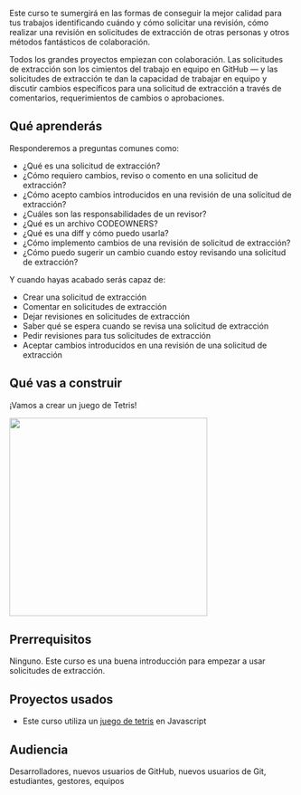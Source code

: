 Este curso te sumergirá en las formas de conseguir la mejor calidad para tus trabajos identificando cuándo y cómo solicitar una revisión, cómo realizar una revisión en solicitudes de extracción de otras personas y otros métodos fantásticos de colaboración.

Todos los grandes proyectos empiezan con colaboración. Las solicitudes de extracción son los cimientos del trabajo en equipo en GitHub — y las solicitudes de extracción te dan la capacidad de trabajar en equipo y discutir cambios específicos para una solicitud de extracción a través de comentarios, requerimientos de cambios o aprobaciones.

## Qué aprenderás

Responderemos a preguntas comunes como:
- ¿Qué es una solicitud de extracción?
- ¿Cómo requiero cambios, reviso o comento en una solicitud de extracción?
- ¿Cómo acepto cambios introducidos en una revisión de una solicitud de extracción?
- ¿Cuáles son las responsabilidades de un revisor?
- ¿Qué es un archivo CODEOWNERS?
- ¿Qué es una diff y cómo puedo usarla?
- ¿Cómo implemento cambios de una revisión de solicitud de extracción?
- ¿Cómo puedo sugerir un cambio cuando estoy revisando una solicitud de extracción?

Y cuando hayas acabado serás capaz de:
- Crear una solicitud de extracción
- Comentar en solicitudes de extracción
- Dejar revisiones en solicitudes de extracción
- Saber qué se espera cuando se revisa una solicitud de extracción
- Pedir revisiones para tus solicitudes de extracción
- Aceptar cambios introducidos en una revisión de una solicitud de extracción


## Qué vas a construir
¡Vamos a crear un juego de Tetris!

<p align="left">
  <img src="https://user-images.githubusercontent.com/57373296/75575281-e332b200-5a2d-11ea-94da-8ce317ab1206.gif" width="350" height="350">
</p>

## Prerrequisitos
Ninguno. Este curso es una buena introducción para empezar a usar solicitudes de extracción.

## Proyectos usados
- Este curso utiliza un [juego de tetris](https://github.com/jakesgordon/javascript-tetris) en Javascript

## Audiencia

Desarrolladores, nuevos usuarios de GitHub, nuevos usuarios de Git, estudiantes, gestores, equipos
